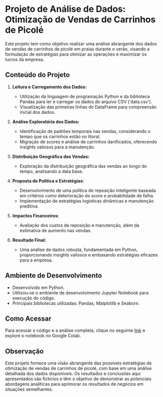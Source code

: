 # Projeto de Análise de Dados: Otimização de Vendas de Carrinhos de Picolé

Este projeto tem como objetivo realizar uma análise abrangente dos dados de vendas de carrinhos de picolé em praias durante o verão, visando a formulação de estratégias para otimizar as operações e maximizar os lucros da empresa.

## Conteúdo do Projeto

1. **Leitura e Carregamento dos Dados:**
   - Utilização da linguagem de programação Python e da biblioteca Pandas para ler e carregar os dados do arquivo CSV ('data.csv').
   - Visualização das primeiras linhas do DataFrame para compreensão inicial dos dados.

2. **Análise Exploratória dos Dados:**
   - Identificação de padrões temporais nas vendas, considerando o tempo que os carrinhos estão no litoral.
   - Migração de scores e análise de carrinhos danificados, oferecendo insights valiosos para a manutenção.

3. **Distribuição Geográfica das Vendas:**
   - Exploração da distribuição geográfica das vendas ao longo do tempo, analisando a data base.

4. **Proposta de Política e Estratégias:**
   - Desenvolvimento de uma política de reposição inteligente baseada em critérios como deterioração do score e probabilidade de falha.
   - Implementação de estratégias logísticas dinâmicas e manutenção preditiva.

5. **Impactos Financeiros:**
   - Avaliação dos custos de reposição e manutenção, além da estimativa de aumento nas vendas.

6. **Resultado Final:**
   - Uma análise de dados robusta, fundamentada em Python, proporcionando insights valiosos e embasando estratégias eficazes para a empresa.

## Ambiente de Desenvolvimento

- Desenvolvido em Python.
- Utilizou-se o ambiente de desenvolvimento Jupyter Notebook para execução do código.
- Principais bibliotecas utilizadas: Pandas, Matplotlib e Seaborn.

## Como Acessar

Para acessar o código e a análise completa, clique no seguinte [link](https://colab.research.google.com/drive/1ljRo4wZa5lxUMUSaAu2ZQbZZUebto9DS?usp=sharing) e explore o notebook no Google Colab.

## Observação

Este projeto fornece uma visão abrangente das possíveis estratégias de otimização de vendas de carrinhos de picolé, com base em uma análise detalhada dos dados disponíveis. Os resultados e conclusões aqui apresentados são fictícios e têm o objetivo de demonstrar as potenciais abordagens analíticas para aprimorar os resultados de negócios em situações semelhantes.
